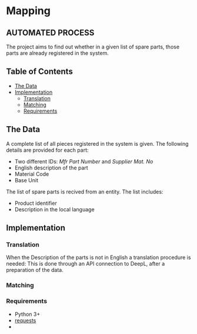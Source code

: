 # Mapping
## AUTOMATED PROCESS
The project aims to find out whether in a given list of spare parts, those parts are already registered in the system.

## Table of Contents
- [The Data](#The-Data)
- [Implementation](#Implementation)
    - [Translation](#Translation)
    - [Matching](#Matching)
    - [Requirements](#Requirements)

## The Data
A complete list of all pieces registered in the system is given. The following details are provided for each part:
- Two different IDs: _Mfr Part Number_ and _Supplier Mat. No_
- English description of the part
- Material Code
- Base Unit

The list of spare parts is recived from an entity. The list includes:
- Product identifier
- Description in the local language

## Implementation
### Translation
When the Description of the parts is not in English a translation procedure is needed:
This is done through an API connection to DeepL, after a preparation of the data. 

### Matching


### Requirements
- Python 3+
- [requests](https://pypi.org/project/requests/)
- 
